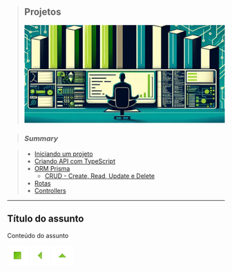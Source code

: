 > ## Projetos
>
> ![Docker](./images/project.png)

> ### *Summary*

> - [Iniciando um projeto](./IniciandoUmProjeto/README.md#iniciando-um-projeto)
> - [Criando API com TypeScript](#criando-api-com-typescript)
> - [ORM Prisma](#orm-prisma)
>    - [CRUD - Create, Read, Update e Delete](#crud---create-read-update-e-delete "CRUD - Create, Read, Update e Delete")
> - [Rotas](#rotas "Rotas")
> - [Controllers](#Controllers "Controllers")

----

## Título do assunto

Conteúdo do assunto

[![Início](../imges/control/11273_control_stop_icon.png?raw=true "Início")](../README.md#jsdevguide "Início")
[![Voltar](../imges/control/11269_control_left_icon.png "Voltar")](../README.md#summary "Voltar")
[![Subir](../imges/control/11280_control_up_icon.png "Subir")](#summary "Subir")

